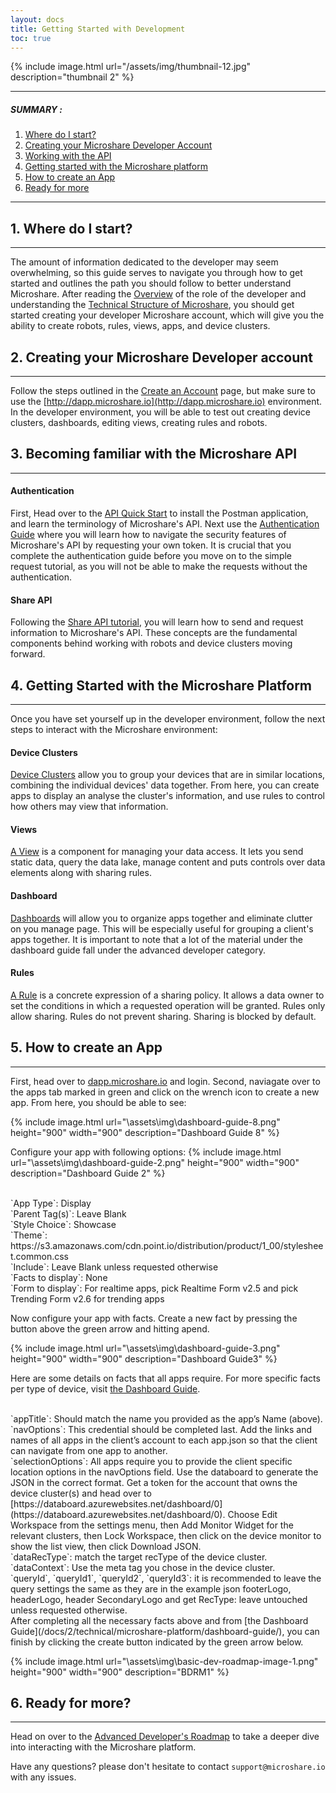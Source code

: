 ```yaml
---
layout: docs
title: Getting Started with Development
toc: true
---
```





{% include image.html url="/assets/img/thumbnail-12.jpg" description="thumbnail 2" %}

---------------------------------------

##### SUMMARY : 

1. [Where do I start?](./#1-where-do-i-start)
2. [Creating your Microshare Developer Account](./#2-creating-your-microshare-developer-account)
3. [Working with the API](./#3-becoming-familiar-with-the-microshare-api)
4. [Getting started with the Microshare platform](./#4-getting-started-with-the-microshare-platform)
5. [How to create an App](./#5-how-to-create-an-app)
6. [Ready for more](./#6-ready-for-more)

---------------------------------------

## 1. Where do I start?
---------------------------------------

The amount of information dedicated to the developer may seem overwhelming, so this guide serves to navigate you through how to get started and outlines the path you should follow to better understand Microshare. 
After reading the [Overview](/docs/2/technical/quick-start/overview/) of the role of the developer and understanding the [Technical Structure of Microshare](/docs/2/technical/quick-start-microshare-technical-structure), you should get started creating your developer Microshare account, which will give you the ability to create robots, rules, views, apps, and device clusters.


## 2. Creating your Microshare Developer account
---------------------------------------

Follow the steps outlined in the [Create an Account](/docs/2/general/quick-start/create-an-account/) page, but make sure to use the [http://dapp.microshare.io](http://dapp.microshare.io) environment. In the developer environment, you will be able to test out creating device clusters, dashboards, editing views, creating rules and robots. 



## 3. Becoming familiar with the Microshare API
---------------------------------------

#### Authentication

First, Head over to the [API Quick Start](/docs/2/technical/api/quick-start/) to install the Postman application, and learn the terminology of Microshare's API. Next
use the [Authentication Guide](/docs/2/technical/api/authentication/) where you will learn how to navigate the security features of Microshare's API by requesting your own token. It is crucial that you complete the authentication guide before you move on to the simple request tutorial, as you will not be able to make the requests without the authentication.

#### Share API

Following the [Share API tutorial](/docs/2/technical/api/share-api/), you will learn how to send and request information to Microshare's API. These concepts are the fundamental components behind working with robots and device clusters moving forward. 


## 4. Getting Started with the Microshare Platform
---------------------------------------
Once you have set yourself up in the developer environment, follow the next steps to interact with the Microshare environment:

#### Device Clusters

[Device Clusters](/docs/2/technical/microshare-platform/device-cluster-guide/) allow you to group your devices that are in similar locations, combining the individual devices' data together. From here, you can create apps to display an analyse the cluster's information, and use rules to control how others may view that information. 

#### Views

[A View](/docs/2/technical/microshare-platform/views-guide/) is a component for managing your data access. It lets you send static data, query the data lake, manage content and puts controls over data elements along with sharing rules. 

#### Dashboard

[Dashboards](/docs/2/technical/microshare-platform/dashboard-guide/) will allow you to organize apps together and eliminate clutter on you manage page. This will be especially useful for grouping a client's apps together. It is important to note that a lot of the material under the dashboard guide fall under the advanced developer category. 

#### Rules 

[A Rule](/docs/2/technical/microshare-platform/rules-guide/) is a concrete expression of a sharing policy. It allows a data owner to set the conditions in which a requested operation will be granted. Rules only allow sharing. Rules do not prevent sharing. Sharing is blocked by default.

## 5. How to create an App
---------------------------------------

First, head over to [dapp.microshare.io](http://dapp.microshare.io) and login. Second, naviagate over to the apps tab marked in green and click on the wrench icon to create a new app. From here, you should be able to see:

{% include image.html url="\assets\img\dashboard-guide-8.png" height="900" width="900" description="Dashboard Guide 8" %}
 
 Configure your app with following options:
{% include image.html url="\assets\img\dashboard-guide-2.png" height="900" width="900" description="Dashboard Guide 2" %}
 
 <br>
 `App Type`: Display
 <br>
 `Parent Tag(s)`: Leave Blank
 <br>
 `Style Choice`: Showcase
 <br>
 `Theme`: https://s3.amazonaws.com/cdn.point.io/distribution/product/1_00/stylesheet.common.css 
 <br>
 `Include`: Leave Blank unless requested otherwise
 <br>
 `Facts to display`: None 
 <br>
 `Form to display`: For realtime apps, pick Realtime Form v2.5 and pick Trending Form v2.6 for trending apps 
 

Now configure your app with facts.  Create a new fact by pressing the button above the green arrow and hitting apend. 

{% include image.html url="\assets\img\dashboard-guide-3.png" height="900" width="900" description="Dashboard Guide3" %}

Here are some details on facts that all apps require. For more specific facts per type of device, visit [the Dashboard Guide](/docs/2/technical/microshare-platform/dashboard-guide/).

<br>
`appTitle`: Should match the name you provided as the app’s Name (above).
<br>
`navOptions`: This credential should be completed last. Add the links and names of all apps in the client’s account to each app.json so that the client can navigate from one app to another.
<br>
`selectionOptions`: All apps require you to provide the client specific location options in the navOptions field. Use the databoard to generate the JSON in the correct format. Get a token for the account that owns the device cluster(s) and head over to [https://databoard.azurewebsites.net/dashboard/0](https://databoard.azurewebsites.net/dashboard/0). Choose Edit Workspace from the settings menu, then Add Monitor Widget for the relevant clusters, then Lock Workspace, then click on the device monitor to show the list view, then click Download JSON. 
<br>
`dataRecType`: match the target recType of the device cluster.
<br>
`dataContext`: Use the meta tag you chose in the device cluster.
<br>
`queryId`, `queryId1`, `queryId2`, `queryId3`: it is recommended to leave the query settings the same as they are in the example json
footerLogo, headerLogo, header SecondaryLogo and get RecType: leave untouched unless requested otherwise.
<br>
After completing all the necessary facts above and from [the Dashboard Guide](/docs/2/technical/microshare-platform/dashboard-guide/), you can finish by clicking the create button indicated by the green arrow below.

{% include image.html url="\assets\img\basic-dev-roadmap-image-1.png" height="900" width="900" description="BDRM1" %}

## 6. Ready for more?
---------------------------------------

Head on over to the [Advanced Developer's Roadmap](/docs/2/technical/quick-start/advanced-dev-roadmap/) to take a deeper dive into interacting with the Microshare platform.

Have any questions? please don't hesitate to contact `support@microshare.io` with any issues. 



 